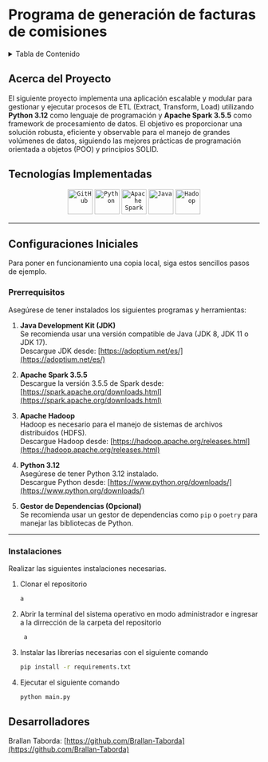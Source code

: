 <h1>Programa de generación de facturas de comisiones </h1>

<!-- TABLE OF CONTENTS -->
<details>
  <summary>Tabla de Contenido</summary>
  <ol>
    <li>
      <a href="#about-the-project">Acerca del proyecto </a>
      <ul>
        <li><a href="#built-with">Tecnologías implementadas</a></li>
      </ul>
    </li>
    <li>
      <a href="#getting-started">Configuraciones Iniciales</a>
      <ul>
        <li><a href="#prerequisites">Prerequisitos</a></li>
        <li><a href="#installation">Instalaciones</a></li>
      </ul>
    </li>   
    <li><a href="#contact">Autores</a></li>
  </ol>
</details>

<!-- ABOUT THE PROJECT -->
## Acerca del Proyecto

El siguiente proyecto implementa una aplicación escalable y modular para gestionar y ejecutar procesos de ETL (Extract, Transform, Load) utilizando **Python 3.12** como lenguaje de programación y **Apache Spark 3.5.5** como framework de procesamiento de datos. El objetivo es proporcionar una solución robusta, eficiente y observable para el manejo de grandes volúmenes de datos, siguiendo las mejores prácticas de programación orientada a objetos (POO) y principios SOLID.

## Tecnologías Implementadas

<div align="center">
    <code><img width="50" src="https://user-images.githubusercontent.com/25181517/192108374-8da61ba1-99ec-41d7-80b8-fb2f7c0a4948.png" alt="GitHub" title="GitHub"/></code>
    <code><img width="50" src="https://w7.pngwing.com/pngs/585/822/png-transparent-python-scalable-graphics-logo-javascript-creative-dimensional-code-angle-text-rectangle-thumbnail.png" alt="Python" title="Python"/></code>
    <code><img width="50" src="https://simpleicons.org/icons/apachespark.svg" alt="Apache Spark" title="Apache Spark"/></code>
    <code><img width="50" src="https://simpleicons.org/icons/java.svg" alt="Java" title="Java"/></code>
    <code><img width="50" src="https://simpleicons.org/icons/apachehadoop.svg" alt="Hadoop" title="Hadoop"/></code>
</div>

---

<!-- GETTING STARTED -->
## Configuraciones Iniciales

Para poner en funcionamiento una copia local, siga estos sencillos pasos de ejemplo.

### Prerrequisitos

Asegúrese de tener instalados los siguientes programas y herramientas:

1. **Java Development Kit (JDK)**  
   Se recomienda usar una versión compatible de Java (JDK 8, JDK 11 o JDK 17).  
   Descargue JDK desde: [https://adoptium.net/es/](https://adoptium.net/es/)

2. **Apache Spark 3.5.5**  
   Descargue la versión 3.5.5 de Spark desde:  
   [https://spark.apache.org/downloads.html](https://spark.apache.org/downloads.html)

3. **Apache Hadoop**  
   Hadoop es necesario para el manejo de sistemas de archivos distribuidos (HDFS).  
   Descargue Hadoop desde: [https://hadoop.apache.org/releases.html](https://hadoop.apache.org/releases.html)

4. **Python 3.12**  
   Asegúrese de tener Python 3.12 instalado.  
   Descargue Python desde: [https://www.python.org/downloads/](https://www.python.org/downloads/)

5. **Gestor de Dependencias (Opcional)**  
   Se recomienda usar un gestor de dependencias como `pip` o `poetry` para manejar las bibliotecas de Python.

---

### Instalaciones

Realizar las siguientes instalaciones necesarias.

1. Clonar el repositorio
   ```sh
   a
   ```
2. Abrir la terminal del sistema operativo en modo administrador e ingresar a la dirrección de la carpeta del repositorio
   ```sh
    a
   ```
3. Instalar las librerías necesarias con el siguiente comando
   ```sh
   pip install -r requirements.txt
   ```
4. Ejecutar el siguiente comando
   ```sh
   python main.py
   ```

## Desarrolladores

Brallan Taborda: [https://github.com/Brallan-Taborda](https://github.com/Brallan-Taborda)
